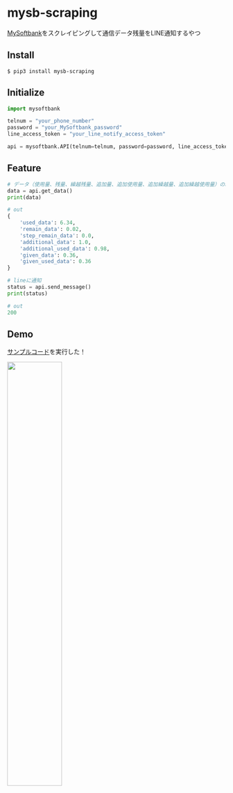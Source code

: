 # mysb-scraping
[MySoftbank](https://www.softbank.jp/mysoftbank/)をスクレイピングして通信データ残量をLINE通知するやつ

## Install 
```
$ pip3 install mysb-scraping
```

## Initialize
```python
import mysoftbank

telnum = "your_phone_number"
password = "your_MySoftbank_password"
line_access_token = "your_line_notify_access_token"

api = mysoftbank.API(telnum=telnum, password=password, line_access_token=line_access_token)
```

## Feature
```python
# データ（使用量、残量、繰越残量、追加量、追加使用量、追加繰越量、追加繰越使用量）の取得
data = api.get_data()
print(data)

# out
{
    'used_data': 6.34,
    'remain_data': 0.02, 
    'step_remain_data': 0.0,
    'additional_data': 1.0,
    'additional_used_data': 0.98,
    'given_data': 0.36, 
    'given_used_data': 0.36
}
```
```python
# lineに通知
status = api.send_message()
print(status)

# out
200
```

## Demo
[サンプルコード](https://github.com/miya/MySB_dataTraffic/blob/master/sample.py)を実行した！

<img src="https://user-images.githubusercontent.com/34241526/80058598-aafaac00-8564-11ea-849b-b09d9e0d49b5.png" width=50%>

